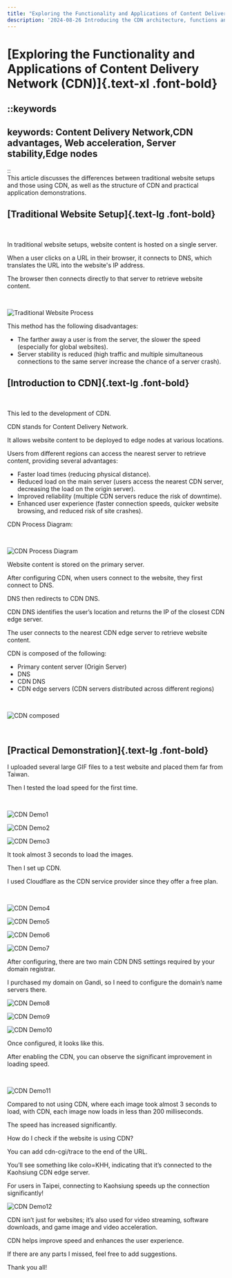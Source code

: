```yaml
---
title: "Exploring the Functionality and Applications of Content Delivery Network (CDN) | Lucas's Blog"
description: '2024-08-26 Introducing the CDN architecture, functions and application scenarios, as well as implementation examples.'
---
```



# [Exploring the Functionality and Applications of Content Delivery Network (CDN)]{.text-xl .font-bold}

::keywords
---
keywords: Content Delivery Network,CDN advantages, Web acceleration, Server stability,Edge nodes
---
::
<br>
This article discusses the differences between traditional website setups and those using CDN, as well as the structure of CDN and practical application demonstrations.

## [Traditional Website Setup]{.text-lg .font-bold}
<br>

In traditional website setups, website content is hosted on a single server.

When a user clicks on a URL in their browser, it connects to DNS, which translates the URL into the website's IP address.

The browser then connects directly to that server to retrieve website content.

<br>

![Traditional Website Process](https://cdn.lucas-chen.website/2024/08/26/01.png)
<br>

This method has the following disadvantages:

- The farther away a user is from the server, the slower the speed (especially for global websites).
- Server stability is reduced (high traffic and multiple simultaneous connections to the same server increase the chance of a server crash).


## [Introduction to CDN]{.text-lg .font-bold}
<br>

This led to the development of CDN.

CDN stands for Content Delivery Network.

It allows website content to be deployed to edge nodes at various locations.

Users from different regions can access the nearest server to retrieve content, providing several advantages:

- Faster load times (reducing physical distance).
- Reduced load on the main server (users access the nearest CDN server, decreasing the load on the origin server).
- Improved reliability (multiple CDN servers reduce the risk of downtime).
- Enhanced user experience (faster connection speeds, quicker website browsing, and reduced risk of site crashes).


CDN Process Diagram:

<br>

![CDN Process Diagram](https://cdn.lucas-chen.website/2024/08/26/02.png)
<br>

Website content is stored on the primary server.

After configuring CDN, when users connect to the website, they first connect to DNS.

DNS then redirects to CDN DNS.

CDN DNS identifies the user’s location and returns the IP of the closest CDN edge server.

The user connects to the nearest CDN edge server to retrieve website content.

CDN is composed of the following:

- Primary content server (Origin Server)
- DNS
- CDN DNS
- CDN edge servers (CDN servers distributed across different regions)

<br>

![CDN composed](https://cdn.lucas-chen.website/2024/08/26/03.png)

<br>

## [Practical Demonstration]{.text-lg .font-bold}

I uploaded several large GIF files to a test website and placed them far from Taiwan.

Then I tested the load speed for the first time.

<br>

![CDN Demo1](https://cdn.lucas-chen.website/2024/08/26/04.png)
<br>

![CDN Demo2](https://cdn.lucas-chen.website/2024/08/26/05.png)
<br>

![CDN Demo3](https://cdn.lucas-chen.website/2024/08/26/06.png)
<br>

It took almost 3 seconds to load the images.

Then I set up CDN.

I used Cloudflare as the CDN service provider since they offer a free plan.

<br>

![CDN Demo4](https://cdn.lucas-chen.website/2024/08/26/07.png)
<br>

![CDN Demo5](https://cdn.lucas-chen.website/2024/08/26/08.png)
<br>

![CDN Demo6](https://cdn.lucas-chen.website/2024/08/26/09.png)
<br>

![CDN Demo7](https://cdn.lucas-chen.website/2024/08/26/10.png)
<br>

After configuring, there are two main CDN DNS settings required by your domain registrar.

I purchased my domain on Gandi, so I need to configure the domain’s name servers there.
<br>

![CDN Demo8](https://cdn.lucas-chen.website/2024/08/26/11.png)
<br>

![CDN Demo9](https://cdn.lucas-chen.website/2024/08/26/12.png)
<br>

![CDN Demo10](https://cdn.lucas-chen.website/2024/08/26/13.png)
<br>

Once configured, it looks like this.

After enabling the CDN, you can observe the significant improvement in loading speed.

<br>

![CDN Demo11](https://cdn.lucas-chen.website/2024/08/26/14.png)
<br>

Compared to not using CDN, where each image took almost 3 seconds to load, with CDN, each image now loads in less than 200 milliseconds.

The speed has increased significantly.

How do I check if the website is using CDN?

You can add cdn-cgi/trace to the end of the URL.

You’ll see something like colo=KHH, indicating that it’s connected to the Kaohsiung CDN edge server.

For users in Taipei, connecting to Kaohsiung speeds up the connection significantly!


![CDN Demo12](https://cdn.lucas-chen.website/2024/08/26/15.png)
<br>


CDN isn’t just for websites; it’s also used for video streaming, software downloads, and game image and video acceleration.

CDN helps improve speed and enhances the user experience.

If there are any parts I missed, feel free to add suggestions.

Thank you all!